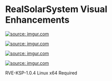 # RealSolarSystem Visual Enhancements 

<a href="http://imgur.com/omXb5Xg"><img src="http://i.imgur.com/omXb5Xg.png" title="source: imgur.com" /></a>

<a href="http://imgur.com/utxmvBY"><img src="http://i.imgur.com/utxmvBY.png" title="source: imgur.com" /></a>

<a href="http://imgur.com/pDS9mSi"><img src="http://i.imgur.com/pDS9mSi.png" title="source: imgur.com" /></a>

<a href="http://imgur.com/rQrxFKC"><img src="http://i.imgur.com/rQrxFKC.png?1" title="source: imgur.com" /></a>

RVE-KSP-1.0.4 Linux x64 Required
